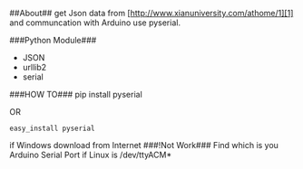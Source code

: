 ##About##
get Json data from [http://www.xianuniversity.com/athome/1][1] and communcation with Arduino use pyserial.

###Python Module###
 - JSON
 - urllib2
 - serial

###HOW TO###
    pip install pyserial

OR

    easy_install pyserial

if Windows download from Internet
###!Not Work###
Find which is you Arduino Serial Port
if Linux is /dev/ttyACM*



[1]:http://www.xianuniversity.com/athome/1 